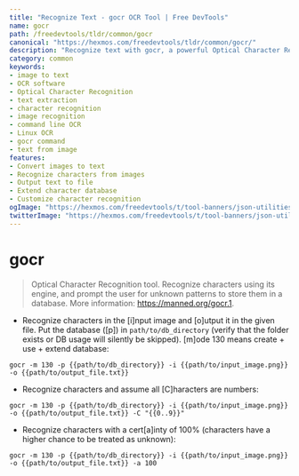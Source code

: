 ```yaml
---
title: "Recognize Text - gocr OCR Tool | Free DevTools"
name: gocr
path: /freedevtools/tldr/common/gocr
canonical: "https://hexmos.com/freedevtools/tldr/common/gocr/"
description: "Recognize text with gocr, a powerful Optical Character Recognition tool. Convert images to text and extract data effortlessly. Free online tool, no registration required."
category: common
keywords:
- image to text
- OCR software
- Optical Character Recognition
- text extraction
- character recognition
- image recognition
- command line OCR
- Linux OCR
- gocr command
- text from image
features:
- Convert images to text
- Recognize characters from images
- Output text to file
- Extend character database
- Customize character recognition
ogImage: "https://hexmos.com/freedevtools/t/tool-banners/json-utilities-banner.png"
twitterImage: "https://hexmos.com/freedevtools/t/tool-banners/json-utilities-banner.png"
---
```


# gocr

> Optical Character Recognition tool.
> Recognize characters using its engine, and prompt the user for unknown patterns to store them in a database.
> More information: <https://manned.org/gocr.1>.

- Recognize characters in the [i]nput image and [o]utput it in the given file. Put the database ([p]) in `path/to/db_directory` (verify that the folder exists or DB usage will silently be skipped). [m]ode 130 means create + use + extend database:

`gocr -m 130 -p {{path/to/db_directory}} -i {{path/to/input_image.png}} -o {{path/to/output_file.txt}}`

- Recognize characters and assume all [C]haracters are numbers:

`gocr -m 130 -p {{path/to/db_directory}} -i {{path/to/input_image.png}} -o {{path/to/output_file.txt}} -C "{{0..9}}"`

- Recognize characters with a cert[a]inty of 100% (characters have a higher chance to be treated as unknown):

`gocr -m 130 -p {{path/to/db_directory}} -i {{path/to/input_image.png}} -o {{path/to/output_file.txt}} -a 100`
